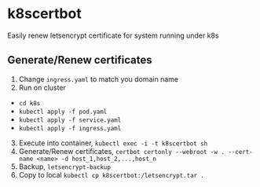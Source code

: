 # k8scertbot

Easily renew letsencrypt certificate for system running under k8s

## Generate/Renew certificates

1. Change `ingress.yaml` to match you domain name
2. Run on cluster
  - `cd k8s`
  - `kubectl apply -f pod.yaml`
  - `kubectl apply -f service.yaml`
  - `kubectl apply -f ingress.yaml`
3. Execute into container, `kubectl exec -i -t k8scertbot sh`
4. Generate/Renew certificates, `certbot certonly --webroot -w . --cert-name <name> -d host_1,host_2,...,host_n`
5. Backup, `letsencrypt-backup`
6. Copy to local `kubectl cp k8scertbot:/letsencrypt.tar .`

